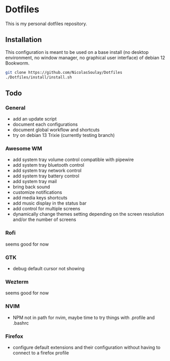 # Dotfiles

This is my personal dotfiles repository.

## Installation

This configuration is meant to be used on a base install (no desktop environment, no window manager, no graphical user interface) of debian 12 Bookworm.

```sh
git clone https://github.com/NicolasSoulay/Dotfiles
./Dotfiles/install/install.sh
```

## Todo

### General

- add an update script
- document each configurations
- document global workflow and shortcuts
- try on debian 13 Trixie (currently testing branch)

### Awesome WM
    
- add system tray volume control compatible with pipewire
- add system tray bluetooth control
- add system tray network control
- add system tray battery control
- add system tray mail
- bring back sound
- customize notifications
- add media keys shortcuts
- add music display in the status bar
- add control for multiple screens
- dynamically change themes setting depending on the screen resolution and/or the number of screens

### Rofi

seems good for now

### GTK

- debug default cursor not showing

### Wezterm

seems good for now

### NVIM

 - NPM not in path for nvim, maybe time to try things with .profile and .bashrc
 
### Firefox

 - configure default extensions and their configuration without having to connect to a firefox profile
 
